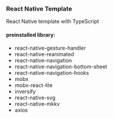 ### React Native Template
React Native template with TypeScript
#### preinstalled library:
- react-native-gesture-handler
- react-native-reanimated
- react-native-navigation
- react-native-navigation-bottom-sheet
- react-native-navigation-hooks
- mobx
- mobx-react-lite
- inversify
- react-native-svg
- react-native-mkkv
- axios